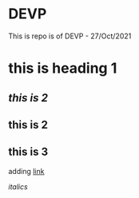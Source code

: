 # DEVP
This is repo is of DEVP - 27/Oct/2021 
# this is heading 1
## *this is 2*
## this is 2

## this is 3 
adding [link](https://desktop.github.com/)

<i> italics </i>
